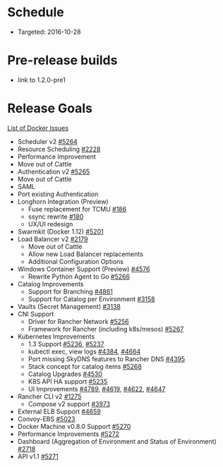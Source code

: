 # Schedule

* Targeted: 2016-10-28

# Pre-release builds

* link to 1.2.0-pre1

# Release Goals

[List of Docker Issues](https://github.com/rancher/rancher/issues?q=is%3Aopen+label%3Akind%2F1.2-feature+milestone%3A%22Release+1.2.0%22)

* Scheduler v2 [#5264](https://github.com/rancher/rancher/issues/5264)
 * Resource Scheduling [#2228](https://github.com/rancher/rancher/issues/2228)
 * Performance Improvement
 * Move out of Cattle
* Authentication v2 [#5265](https://github.com/rancher/rancher/issues/5265)
 * Move out of Cattle
 * SAML
 * Port existing Authentication
* Longhorn Integration (Preview)
  * Fuse replacement for TCMU [#186](https://github.com/rancher/longhorn/issues/186)
  * ssync rewrite [#180](https://github.com/rancher/longhorn/issues/180)
  * UX/UI redesign
* Swarmkit (Docker 1.12) [#5201](https://github.com/rancher/rancher/issues/5201)
* Load Balancer v2 [#2179](https://github.com/rancher/rancher/issues/2179)
  * Move out of Cattle
  * Allow new Load Balancer replacements
  * Additional Configuration Options
* Windows Container Support (Preview) [#4576](https://github.com/rancher/rancher/issues/4576)
  * Rewrite Python Agent to Go [#5266](https://github.com/rancher/rancher/issues/5266)
* Catalog Improvements 
  * Support for Branching [#4861](https://github.com/rancher/rancher/issues/4861)
  * Support for Catalog per Environment [#3158](https://github.com/rancher/rancher/issues/3158)
* Vaults (Secret Management) [#3138](https://github.com/rancher/rancher/issues/3138)
* CNI Support
  * Driver for Rancher Network [#5256](https://github.com/rancher/rancher/issues/5256)
  * Framework for Rancher (including k8s/mesos) [#5267](https://github.com/rancher/rancher/issues/5267)
* Kubernetes Improvements
  * 1.3 Support [#5236](https://github.com/rancher/rancher/issues/5236), [#5237](https://github.com/rancher/rancher/issues/5237)
  * kubectl exec, view logs [#4384](https://github.com/rancher/rancher/issues/4384), [#4664](https://github.com/rancher/rancher/issues/4664)
  * Port missing SkyDNS features to Rancher DNS [#4395](https://github.com/rancher/rancher/issues/4395)
  * Stack concept for catalog items [#5268](https://github.com/rancher/rancher/issues/5268)
  * Catalog Upgrades [#4530](https://github.com/rancher/rancher/issues/4530)
  * K8S API HA support [#5235](https://github.com/rancher/rancher/issues/5235)
  * UI Improvements [#4789](https://github.com/rancher/rancher/issues/4789), [#4619](https://github.com/rancher/rancher/issues/4619), [#4622](https://github.com/rancher/rancher/issues/4622), [#4647](https://github.com/rancher/rancher/issues/4647)
* Rancher CLI v2 [#1275](https://github.com/rancher/rancher/issues/1275)
  * Compose v2 support [#3973](https://github.com/rancher/rancher/issues/3973)
* External ELB Support [#4659](https://github.com/rancher/rancher/issues/4659)   
* Convoy-EBS [#5023](https://github.com/rancher/rancher/issues/5023)
* Docker Machine v0.8.0 Support [#5270](https://github.com/rancher/rancher/issues/5270)
* Performance Improvements [#5272](https://github.com/rancher/rancher/issues/5272)
* Dashboard (Aggregation of Environment and Status of Environment) [#2718](https://github.com/rancher/rancher/issues/2718)
* API v1.1 [#5271](https://github.com/rancher/rancher/issues/5271)



